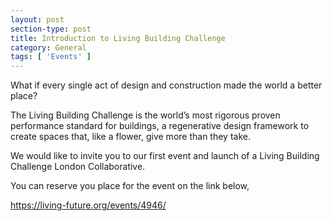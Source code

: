 ```yaml
---
layout: post
section-type: post
title: Introduction to Living Building Challenge
category: General
tags: [ 'Events' ]
---
```

What if every single act of design and construction made the world a better place?

The Living Building Challenge is the world’s most rigorous proven performance standard for buildings, a regenerative design framework to create spaces that, like a flower, give more than they take.

We would like to invite you to our first event and launch of a Living Building Challenge London Collaborative. 

You can reserve you place for the event on the link below,

https://living-future.org/events/4946/
